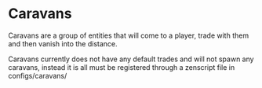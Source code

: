 # Caravans

Caravans are a group of entities that will come to a player, trade with them and then vanish into the distance.

Caravans currently does not have any default trades and will not spawn any caravans, instead it is all must be registered through a zenscript file in configs/caravans/<script>.zs

This requires CraftTweaker to be installed.
Information on how to add content through CraftTweaker can be found [here](https://github.com/primetoxinz/Caravans/wiki)
